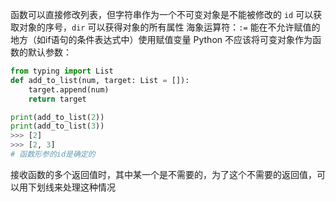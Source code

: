 函数可以直接修改列表，但字符串作为一个不可变对象是不能被修改的
`id` 可以获取对象的序号，`dir` 可以获得对象的所有属性
海象运算符：`:=` 能在不允许赋值的地方（如if语句的条件表达式中）使用赋值变量
Python 不应该将可变对象作为函数的默认参数：
```Python
from typing import List 
def add_to_list(num, target: List = []):
    target.append(num)
    return target

print(add_to_list(2))
print(add_to_list(3))
>>> [2]
>>> [2, 3]
# 函数形参的id是确定的
```

接收函数的多个返回值时，其中某一个是不需要的，为了这个不需要的返回值，可以用下划线来处理这种情况